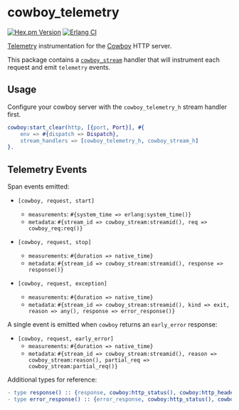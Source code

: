 cowboy_telemetry
=====

[![Hex.pm Version](https://img.shields.io/hexpm/v/cowboy_telemetry.svg)](https://hex.pm/packages/cowboy_telemetry)
[![Erlang CI](https://github.com/beam-telemetry/cowboy_telemetry/workflows/Erlang%20CI/badge.svg?branch=main)](https://github.com/beam-telemetry/cowboy_telemetry/actions)

[Telemetry](https://github.com/beam-telemetry/telemetry) instrumentation for the [Cowboy](https://github.com/ninenines/cowboy) HTTP server.

This package contains a [`cowboy_stream`](https://ninenines.eu/docs/en/cowboy/2.8/manual/cowboy_stream/) handler that will instrument each request and emit `telemetry` events.

## Usage

Configure your cowboy server with the `cowboy_telemetry_h` stream handler first.

```erlang
cowboy:start_clear(http, [{port, Port}], #{
    env => #{dispatch => Dispatch},
    stream_handlers => [cowboy_telemetry_h, cowboy_stream_h]
}.
```

## Telemetry Events

Span events emitted:

* `[cowboy, request, start]`
  * `measurements`: `#{system_time => erlang:system_time()}`
  * `metadata`: `#{stream_id => cowboy_stream:streamid(), req => cowboy_req:req()}`

* `[cowboy, request, stop]`
  * `measurements`: `#{duration => native_time}`
  * `metadata`: `#{stream_id => cowboy_stream:streamid(), response => response()}`

* `[cowboy, request, exception]`
  * `measurements`: `#{duration => native_time}`
  * `metadata`: `#{stream_id => cowboy_stream:streamid(), kind => exit, reason => any(), response => error_response()}`

A single event is emitted when `cowboy` returns an `early_error` response:

* `[cowboy, request, early_error]`
  * `measurements`: `#{duration => native_time}`
  * `metadata`: `#{stream_id => cowboy_stream:streamid(), reason => cowboy_stream:reason(), partial_req => cowboy_stream:partial_req()}`

Additional types for reference:

```erlang
- type response() :: {response, cowboy:http_status(), cowboy:http_headers(), cowboy_req:resp_body()}.
- type error_response() :: {error_response, cowboy:http_status(), cowboy:http_headers(), cowboy_req:resp_body()}.
```
